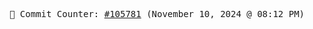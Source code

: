 <p align="center">
    <samp>
        📮 Commit Counter: <a href="https://github.com/Javascript-void0/Javascript-void0/commits/main">#105781</a> (November 10, 2024 @ 08:12 PM)
    </samp>
</p>